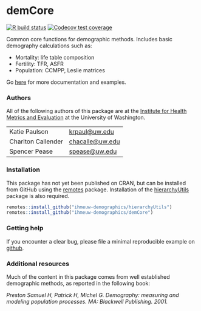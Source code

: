 # demCore

<!-- badges: start -->
[![R build status](https://github.com/ihmeuw-demographics/demCore/workflows/R-CMD-check/badge.svg)](https://github.com/ihmeuw-demographics/demCore/actions)
[![Codecov test coverage](https://codecov.io/gh/ihmeuw-demographics/demCore/branch/master/graph/badge.svg)](https://codecov.io/gh/ihmeuw-demographics/demCore?branch=master)
<!-- badges: end -->

Common core functions for demographic methods. Includes basic demography
calculations such as:

* Mortality: life table composition
* Fertility: TFR, ASFR
* Population: CCMPP, Leslie matrices

Go [here](https://ihmeuw-demographics.github.io/demCore) for more documentation
and examples.

### Authors

All of the following authors of this package are at the [Institute for Health
Metrics and Evaluation](http://www.healthdata.org/) at the University of
Washington.

|                    |                 |
|--------------------|-----------------|
| Katie Paulson      | krpaul@uw.edu   |
| Charlton Callender | chacalle@uw.edu |
| Spencer Pease      | spease@uw.edu   |

### Installation

This package has not yet been published on CRAN, but can be installed from
GitHub using the [remotes](https://remotes.r-lib.org/) package. Installation of
the [hierarchyUtils](https://github.com/ihmeuw-demographics/hierarchyUtils)
package is also required.

```r
remotes::install_github("ihmeuw-demographics/hierarchyUtils")
remotes::install_github("ihmeuw-demographics/demCore")
```

### Getting help

If you encounter a clear bug, please file a minimal reproducible example on [github](https://github.com/ihmeuw-demographics/demCore/issues).

### Additional resources

Much of the content in this package comes from well established demographic
methods, as reported in the following book:

*Preston Samuel H, Patrick H, Michel G. Demography: measuring and modeling
population processes. MA: Blackwell Publishing. 2001.*
